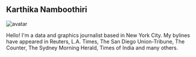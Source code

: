 ## Karthika Namboothiri

<img class="avatar" src="https://avataaars.io/?avatarStyle=Circle&topType=ShortHairShortCurly&accessoriesType=Prescription02&hairColor=Black&facialHairType=Blank&clotheType=BlazerShirt&eyeType=Happy&eyebrowType=DefaultNatural&mouthType=Default&skinColor=Pale" alt="avatar">

Hello! I'm a data and graphics journalist based in New York City. My bylines have appeared in Reuters, L.A. Times, The San Diego Union-Tribune, The Counter, The Sydney Morning Herald, Times of India and many others.

